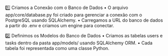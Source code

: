 1️⃣ Criamos a Conexão com o Banco de Dados
	•	O arquivo app/core/database.py foi criado para gerenciar a conexão com o PostgreSQL usando SQLAlchemy.
	•	Carregamos a URL do banco de dados a partir do .env e criamos um engine para conectar.

2️⃣ Definimos os Modelos do Banco de Dados
	•	Criamos as tabelas users e tasks dentro da pasta app/models/ usando SQLAlchemy ORM.
	•	Cada tabela foi representada como uma classe Python.


